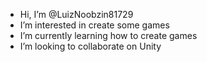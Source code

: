 -  Hi, I’m @LuizNoobzin81729
-  I’m interested in create some games
-  I’m currently learning how to create games
-  I’m looking to collaborate on Unity

<!---
LuizNoobzin81729/LuizNoobzin81729 is a ✨ special ✨ repository because its `README.md` (this file) appears on your GitHub profile.
You can click the Preview link to take a look at your changes.
--->
